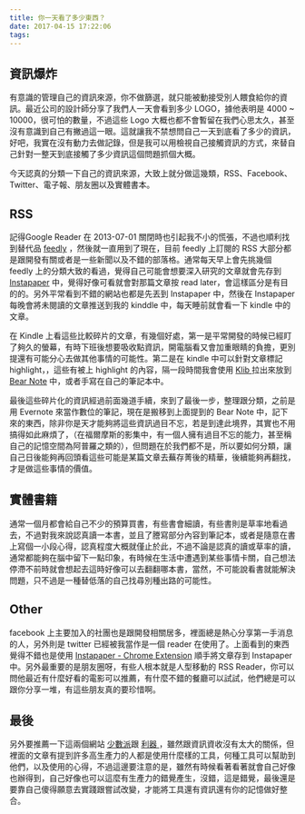 ```yaml
---
title: 你一天看了多少東西？
date: 2017-04-15 17:22:06
tags:
---
```


## 資訊爆炸

有意識的管理自己的資訊來源，你不做篩選，就只能被動接受別人餵食給你的資訊。最近公司的設計師分享了我們人一天會看到多少 LOGO，據他表明是 4000 ~ 10000，很可怕的數量，不過這些 Logo 大概也都不會暫留在我們心思太久，甚至沒有意識到自己有撇過這一眼。這就讓我不禁想問自己一天到底看了多少的資訊，好吧，我實在沒有動力去做記錄，但是我可以用檢視自己接觸資訊的方式，來替自己針對一整天到底接觸了多少資訊這個問題抓個大概。

今天認真的分類一下自己的資訊來源，大致上就分做這幾類，RSS、Facebook、Twitter、電子報、朋友圈以及實體書本。

## RSS

記得Google Reader  在 2013-07-01 關閉時也引起我不小的慌張，不過也順利找到替代品 [feedly](https://feedly.com) ，然後就一直用到了現在，目前 feedly 上訂閱的 RSS 大部分都是跟開發有關或者是一些新聞以及不錯的部落格。通常每天早上會先挑幾個 feedly 上的分類大致的看過，覺得自己可能會想要深入研究的文章就會先存到 [Instapaper](https://www.instapaper.com/) 中，覺得好像可看就會對那篇文章按 read later，會這樣區分是有目的的。另外平常看到不錯的網站也都是先丟到 Instapaper 中，然後在 Instapaper 每晚會將未閱讀的文章推送到我的 kinddle 中，每天睡前就會看一下 kindle 中的文章。

在 Kindle 上看這些比較碎片的文章，有幾個好處，第一是平常開發的時候已經盯了夠久的螢幕，有時下班後想要吸收點資訊，開電腦看又會加重眼睛的負擔，更別提還有可能分心去做其他事情的可能性。第二是在 kindle 中可以針對文章標記 highlight，，這些有被上 highlight 的內容，隔一段時間我會使用 [Klib ](https://itunes.apple.com/cn/app/klib-%E6%A0%87%E6%B3%A8%E7%AC%94%E8%AE%B0%E7%AE%A1%E7%90%86-for-kindle/id1196268448?mt=12) 拉出來放到  [Bear Note](http://www.bear-writer.com/) 中，或者手寫在自己的筆記本中。

最後這些碎片化的資訊經過前面幾道手續，來到了最後一步，整理跟分類，之前是用 Evernote 來當作數位的筆記，現在是搬移到上面提到的  Bear Note 中，記下來的東西，除非你是天才能夠將這些資訊過目不忘，若是到達此境界，其實也不用搞得如此麻煩了，（在福爾摩斯的影集中，有一個人擁有過目不忘的能力，甚至稱自己的記憶空間為阿普羅之類的），但問題在於我們都不是，所以要如何分類，讓自己日後能夠再回頭看這些可能是某篇文章去蕪存菁後的精華，後續能夠再翻找，才是做這些事情的價值。


## 實體書籍

通常一個月都會給自己不少的預算買書，有些書會細讀，有些書則是草率地看過去，不過對我來說認真讀一本書，並且了謄寫部分內容到筆記本，或者是隨意在書上寫個一小段心得，認真程度大概就僅止於此，不過不論是認真的讀或草率的讀，通常都能夠在腦中留下一點印象，有時候在生活中遭遇到某些事情卡關，自己想法停滯不前時就會想起去這時好像可以去翻翻哪本書，當然，不可能說看書就能解決問題，只不過是一種替低落的自己找尋別種出路的可能性。

## Other

facebook 上主要加入的社團也是跟開發相關居多，裡面總是熱心分享第一手消息的人，另外則是 twitter 已經被我當作是一個 reader 在使用了。上面看到的東西覺得不錯也是使用 [Instapaper - Chrome Extension](https://chrome.google.com/webstore/detail/instapaper/ldjkgaaoikpmhmkelcgkgacicjfbofhh) 順手將文章存到 Instapaper 中。另外最重要的是朋友圈呀，有些人根本就是人型移動的 RSS Reader，你可以問他最近有什麼好看的電影可以推薦，有什麼不錯的餐廳可以試試，他們總是可以跟你分享一堆，有這些朋友真的要珍惜啊。


## 最後


另外要推薦一下這兩個網站 [少數派](https://sspai.com/)跟 [利器 ](http://liqi.io/) ，雖然跟資訊資收沒有太大的關係，但裡面的文章有提到許多高生產力的人都是使用什麼樣的工具，何種工具可以幫助到他們，以及使用的心得，不過這邊要注意的是，雖然有時候看著看著就會自己好像也辦得到，自己好像也可以這麼有生產力的錯覺產生，沒錯，這是錯覺，最後還是要靠自己傻得願意去實踐跟嘗試改變，才能將工具還有資訊還有你的記憶做好整合。